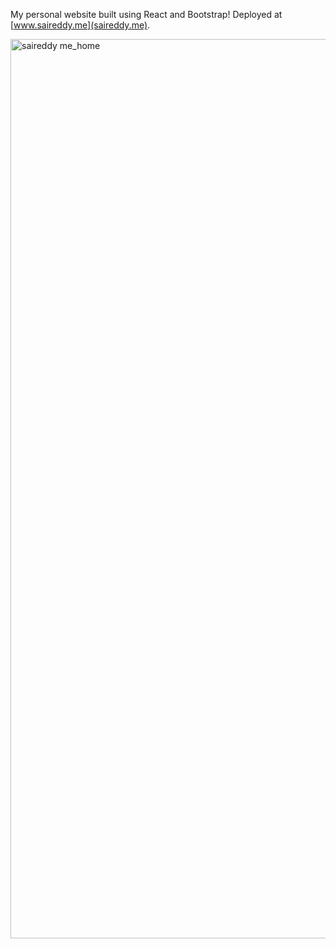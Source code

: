 My personal website built using React and Bootstrap! Deployed at [www.saireddy.me](saireddy.me).

<img width="1439" alt="saireddy me_home" src="https://user-images.githubusercontent.com/35349978/91218075-670fe300-e6cd-11ea-8f2a-4b60efc6421c.png">
